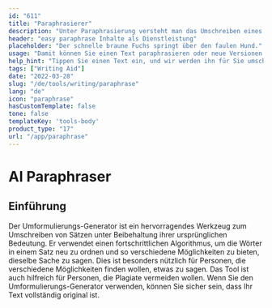 ```yaml
---
id: "611"
title: "Paraphrasierer"
description: "Unter Paraphrasierung versteht man das Umschreiben eines Textes in eigenen Worten. Sie wird häufig verwendet, um einen Text zusammenzufassen, zu vereinfachen oder verständlicher zu machen. Paraphrasierung kann auch verwendet werden, um neue Versionen bestehender Inhalte zu erstellen oder um Inhalte für ein breiteres Publikum zugänglich zu machen."
header: "easy paraphrase Inhalte als Dienstleistung"
placeholder: "Der schnelle braune Fuchs springt über den faulen Hund."
usage: "Damit können Sie einen Text paraphrasieren oder neue Versionen von bestehenden Inhalten erstellen."
help_hint: "Tippen Sie einen Text ein, und wir werden ihn für Sie umschreiben."
tags: ["Writing Aid"]
date: "2022-03-28"
slug: "/de/tools/writing/paraphrase"
lang: "de"
icon: "paraphrase"
hasCustomTemplate: false
tone: false
templateKey: 'tools-body'
product_type: "17"
url: "/app/paraphrase"
---
```


# AI Paraphraser

## Einführung

Der Umformulierungs-Generator ist ein hervorragendes Werkzeug zum Umschreiben von Sätzen unter Beibehaltung ihrer ursprünglichen Bedeutung. Er verwendet einen fortschrittlichen Algorithmus, um die Wörter in einem Satz neu zu ordnen und so verschiedene Möglichkeiten zu bieten, dieselbe Sache zu sagen. Dies ist besonders nützlich für Personen, die verschiedene Möglichkeiten finden wollen, etwas zu sagen. Das Tool ist auch hilfreich für Personen, die Plagiate vermeiden wollen. Wenn Sie den Umformulierungs-Generator verwenden, können Sie sicher sein, dass Ihr Text vollständig original ist.
